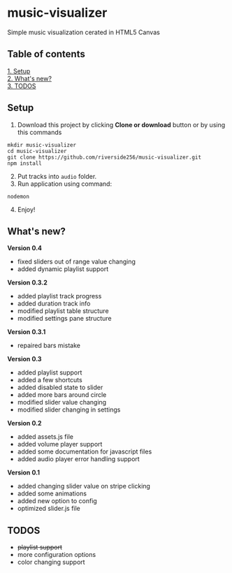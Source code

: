 # music-visualizer
Simple music visualization cerated in HTML5 Canvas


## Table of contents
[1. Setup](#setup)  
[2. What's new?](#whats-new)   
[3. TODOS](#todos)  

## Setup
1. Download this project by clicking **Clone or download** button or by using this commands

```
mkdir music-visualizer
cd music-visualizer
git clone https://github.com/riverside256/music-visualizer.git
npm install
```

2. Put tracks into `audio` folder.
3. Run application using command:

```
nodemon
```

4. Enjoy!


## What's new?

**Version 0.4**
- fixed sliders out of range value changing
- added dynamic playlist support

**Version 0.3.2**
- added playlist track progress
- added duration track info
- modified playlist table structure
- modified settings pane structure

**Version 0.3.1**
- repaired bars mistake

**Version 0.3**
- added playlist support
- added a few shortcuts
- added disabled state to slider
- added more bars around circle
- modified slider value changing
- modified slider changing in settings

**Version 0.2**
- added assets.js file
- added volume player support
- added some documentation for javascript files
- added audio player error handling support

**Version 0.1**
- added changing slider value on stripe clicking
- added some animations
- added new option to config
- optimized slider.js file


## TODOS
- ~~playlist support~~
- more configuration options
- color changing support
